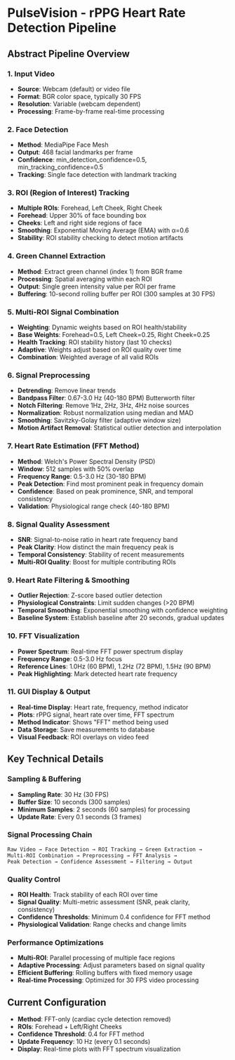 # PulseVision - rPPG Heart Rate Detection Pipeline

## Abstract Pipeline Overview

### 1. **Input Video**
- **Source**: Webcam (default) or video file
- **Format**: BGR color space, typically 30 FPS
- **Resolution**: Variable (webcam dependent)
- **Processing**: Frame-by-frame real-time processing

### 2. **Face Detection**
- **Method**: MediaPipe Face Mesh
- **Output**: 468 facial landmarks per frame
- **Confidence**: min_detection_confidence=0.5, min_tracking_confidence=0.5
- **Tracking**: Single face detection with landmark tracking

### 3. **ROI (Region of Interest) Tracking**
- **Multiple ROIs**: Forehead, Left Cheek, Right Cheek
- **Forehead**: Upper 30% of face bounding box
- **Cheeks**: Left and right side regions of face
- **Smoothing**: Exponential Moving Average (EMA) with α=0.6
- **Stability**: ROI stability checking to detect motion artifacts

### 4. **Green Channel Extraction**
- **Method**: Extract green channel (index 1) from BGR frame
- **Processing**: Spatial averaging within each ROI
- **Output**: Single green intensity value per ROI per frame
- **Buffering**: 10-second rolling buffer per ROI (300 samples at 30 FPS)

### 5. **Multi-ROI Signal Combination**
- **Weighting**: Dynamic weights based on ROI health/stability
- **Base Weights**: Forehead=0.5, Left Cheek=0.25, Right Cheek=0.25
- **Health Tracking**: ROI stability history (last 10 checks)
- **Adaptive**: Weights adjust based on ROI quality over time
- **Combination**: Weighted average of all valid ROIs

### 6. **Signal Preprocessing**
- **Detrending**: Remove linear trends
- **Bandpass Filter**: 0.67-3.0 Hz (40-180 BPM) Butterworth filter
- **Notch Filtering**: Remove 1Hz, 2Hz, 3Hz, 4Hz noise sources
- **Normalization**: Robust normalization using median and MAD
- **Smoothing**: Savitzky-Golay filter (adaptive window size)
- **Motion Artifact Removal**: Statistical outlier detection and interpolation

### 7. **Heart Rate Estimation (FFT Method)**
- **Method**: Welch's Power Spectral Density (PSD)
- **Window**: 512 samples with 50% overlap
- **Frequency Range**: 0.5-3.0 Hz (30-180 BPM)
- **Peak Detection**: Find most prominent peak in frequency domain
- **Confidence**: Based on peak prominence, SNR, and temporal consistency
- **Validation**: Physiological range check (40-180 BPM)

### 8. **Signal Quality Assessment**
- **SNR**: Signal-to-noise ratio in heart rate frequency band
- **Peak Clarity**: How distinct the main frequency peak is
- **Temporal Consistency**: Stability of recent measurements
- **Multi-ROI Quality**: Boost for multiple contributing ROIs

### 9. **Heart Rate Filtering & Smoothing**
- **Outlier Rejection**: Z-score based outlier detection
- **Physiological Constraints**: Limit sudden changes (>20 BPM)
- **Temporal Smoothing**: Exponential smoothing with confidence weighting
- **Baseline System**: Establish baseline after 20 seconds, gradual updates

### 10. **FFT Visualization**
- **Power Spectrum**: Real-time FFT power spectrum display
- **Frequency Range**: 0.5-3.0 Hz focus
- **Reference Lines**: 1.0Hz (60 BPM), 1.2Hz (72 BPM), 1.5Hz (90 BPM)
- **Peak Highlighting**: Mark detected heart rate frequency

### 11. **GUI Display & Output**
- **Real-time Display**: Heart rate, frequency, method indicator
- **Plots**: rPPG signal, heart rate over time, FFT spectrum
- **Method Indicator**: Shows "FFT" method being used
- **Data Storage**: Save measurements to database
- **Visual Feedback**: ROI overlays on video feed

## Key Technical Details

### **Sampling & Buffering**
- **Sampling Rate**: 30 Hz (30 FPS)
- **Buffer Size**: 10 seconds (300 samples)
- **Minimum Samples**: 2 seconds (60 samples) for processing
- **Update Rate**: Every 0.1 seconds (3 frames)

### **Signal Processing Chain**
```
Raw Video → Face Detection → ROI Tracking → Green Extraction → 
Multi-ROI Combination → Preprocessing → FFT Analysis → 
Peak Detection → Confidence Assessment → Filtering → Output
```

### **Quality Control**
- **ROI Health**: Track stability of each ROI over time
- **Signal Quality**: Multi-metric assessment (SNR, peak clarity, consistency)
- **Confidence Thresholds**: Minimum 0.4 confidence for FFT method
- **Physiological Validation**: Range checks and change limits

### **Performance Optimizations**
- **Multi-ROI**: Parallel processing of multiple face regions
- **Adaptive Processing**: Adjust parameters based on signal quality
- **Efficient Buffering**: Rolling buffers with fixed memory usage
- **Real-time Processing**: Optimized for 30 FPS video processing

## Current Configuration
- **Method**: FFT-only (cardiac cycle detection removed)
- **ROIs**: Forehead + Left/Right Cheeks
- **Confidence Threshold**: 0.4 for FFT method
- **Update Frequency**: 10 Hz (every 0.1 seconds)
- **Display**: Real-time plots with FFT spectrum visualization

